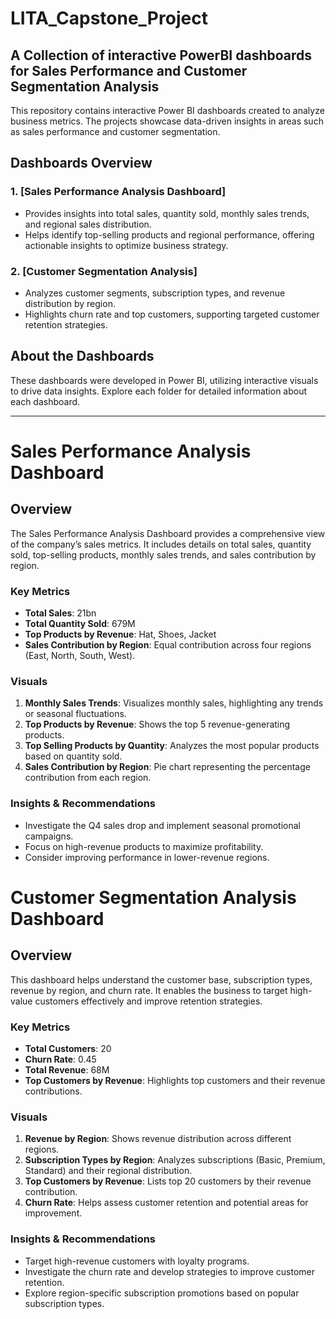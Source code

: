 # LITA_Capstone_Project
## A Collection of interactive PowerBI dashboards for Sales Performance and Customer Segmentation Analysis

This repository contains interactive Power BI dashboards created to analyze business metrics. The projects showcase data-driven insights in areas such as sales performance and customer segmentation.

## Dashboards Overview

### 1. [Sales Performance Analysis Dashboard]
   - Provides insights into total sales, quantity sold, monthly sales trends, and regional sales distribution.
   - Helps identify top-selling products and regional performance, offering actionable insights to optimize business strategy.

### 2. [Customer Segmentation Analysis]
   - Analyzes customer segments, subscription types, and revenue distribution by region.
   - Highlights churn rate and top customers, supporting targeted customer retention strategies.

## About the Dashboards
These dashboards were developed in Power BI, utilizing interactive visuals to drive data insights. Explore each folder for detailed information about each dashboard.

---

# Sales Performance Analysis Dashboard

## Overview
The Sales Performance Analysis Dashboard provides a comprehensive view of the company’s sales metrics. It includes details on total sales, quantity sold, top-selling products, monthly sales trends, and sales contribution by region.

### Key Metrics
- **Total Sales**: 21bn
- **Total Quantity Sold**: 679M
- **Top Products by Revenue**: Hat, Shoes, Jacket
- **Sales Contribution by Region**: Equal contribution across four regions (East, North, South, West).

### Visuals
1. **Monthly Sales Trends**: Visualizes monthly sales, highlighting any trends or seasonal fluctuations.
2. **Top Products by Revenue**: Shows the top 5 revenue-generating products.
3. **Top Selling Products by Quantity**: Analyzes the most popular products based on quantity sold.
4. **Sales Contribution by Region**: Pie chart representing the percentage contribution from each region.

### Insights & Recommendations
- Investigate the Q4 sales drop and implement seasonal promotional campaigns.
- Focus on high-revenue products to maximize profitability.
- Consider improving performance in lower-revenue regions.


# Customer Segmentation Analysis Dashboard

## Overview
This dashboard helps understand the customer base, subscription types, revenue by region, and churn rate. It enables the business to target high-value customers effectively and improve retention strategies.

### Key Metrics
- **Total Customers**: 20
- **Churn Rate**: 0.45
- **Total Revenue**: 68M
- **Top Customers by Revenue**: Highlights top customers and their revenue contributions.
  
### Visuals
1. **Revenue by Region**: Shows revenue distribution across different regions.
2. **Subscription Types by Region**: Analyzes subscriptions (Basic, Premium, Standard) and their regional distribution.
3. **Top Customers by Revenue**: Lists top 20 customers by their revenue contribution.
4. **Churn Rate**: Helps assess customer retention and potential areas for improvement.

### Insights & Recommendations
- Target high-revenue customers with loyalty programs.
- Investigate the churn rate and develop strategies to improve customer retention.
- Explore region-specific subscription promotions based on popular subscription types.

